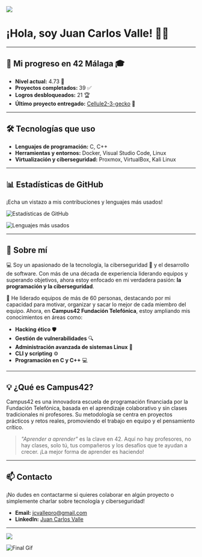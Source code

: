 <!-- Horizontal Divider (Gradiant) -->
<img src="https://user-images.githubusercontent.com/73097560/115834477-dbab4500-a447-11eb-908a-139a6edaec5c.gif">

# ¡Hola, soy Juan Carlos Valle! 👨‍💻

---

## 🚀 Mi progreso en 42 Málaga 🎓

- **Nivel actual:** 4.73 💯
- **Proyectos completados:** 39 ✅
- **Logros desbloqueados:** 21 🏆
- **Último proyecto entregado:** [Cellule2-3-gecko](https://github.com/JCValleCruz/Cellule2-3-gecko) 🏅

---

## 🛠️ Tecnologías que uso

- **Lenguajes de programación:** C, C++
- **Herramientas y entornos:** Docker, Visual Studio Code, Linux
- **Virtualización y ciberseguridad:** Proxmox, VirtualBox, Kali Linux

---

## 📊 Estadísticas de GitHub

¡Echa un vistazo a mis contribuciones y lenguajes más usados!

![Estadísticas de GitHub](https://github-readme-stats.vercel.app/api?username=JCValleCruz&show_icons=true&theme=radical)

![Lenguajes más usados](https://github-readme-stats.vercel.app/api/top-langs/?username=JCValleCruz&layout=compact&theme=radical)

---

## 🌟 Sobre mí

💻 Soy un apasionado de la tecnología, la ciberseguridad 🔐 y el desarrollo de software. Con más de una década de experiencia liderando equipos y superando objetivos, ahora estoy enfocado en mi verdadera pasión: **la programación y la ciberseguridad**.

👥 He liderado equipos de más de 60 personas, destacando por mi capacidad para motivar, organizar y sacar lo mejor de cada miembro del equipo. Ahora, en **Campus42 Fundación Telefónica**, estoy ampliando mis conocimientos en áreas como:

- **Hacking ético** 🛡️
- **Gestión de vulnerabilidades** 🔍
- **Administración avanzada de sistemas Linux** 🐧
- **CLI y scripting** ⚙️
- **Programación en C y C++** 💻

---

## 💡 ¿Qué es Campus42?

Campus42 es una innovadora escuela de programación financiada por la Fundación Telefónica, basada en el aprendizaje colaborativo y sin clases tradicionales ni profesores. Su metodología se centra en proyectos prácticos y retos reales, promoviendo el trabajo en equipo y el pensamiento crítico.

> *"Aprender a aprender"* es la clave en 42. Aquí no hay profesores, no hay clases, solo tú, tus compañeros y los desafíos que te ayudan a crecer. ¡La mejor forma de aprender es haciendo!

---

## 📫 Contacto

¡No dudes en contactarme si quieres colaborar en algún proyecto o simplemente charlar sobre tecnología y ciberseguridad!

- **Email:** [jcvallepro@gmail.com](mailto:jcvallepro@gmail.com)
- **LinkedIn:** [Juan Carlos Valle](https://www.linkedin.com/in/juancarlosvalle)

---

<!-- Horizontal Divider (Gradiant) -->
<img src="https://user-images.githubusercontent.com/73097560/115834477-dbab4500-a447-11eb-908a-139a6edaec5c.gif">

![Final Gif](https://i.pinimg.com/originals/90/70/32/9070324cdfc07c68d60eed0c39e77573.gif)
